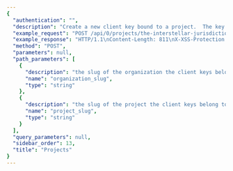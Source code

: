 ```yaml
---
{
  "authentication": "", 
  "description": "Create a new client key bound to a project.  The key's secret andpublic key are generated by the server.", 
  "example_request": "POST /api/0/projects/the-interstellar-jurisdiction/pump-station/keys/ HTTP/1.1\nHost: sentry.io\nAuthorization: Bearer {base64-encoded-key-here}\nContent-Type: application/json\n\n{\n  \"name\": \"Fabulous Key\"\n}", 
  "example_response": "HTTP/1.1\nContent-Length: 811\nX-XSS-Protection: 1; mode=block\nContent-Language: en\nX-Content-Type-Options: nosniff\nVary: Accept-Language, Cookie\nAllow: GET, POST, HEAD, OPTIONS\nX-Frame-Options: deny\nContent-Type: application/json\n\n{\n  \"dateCreated\": \"2018-09-10T20:36:48.349Z\", \n  \"dsn\": {\n    \"cdn\": \"https://sentry.io/js-sdk-loader/d49da1eb33654ee18a4fe0e8ebc73a75.min.js\", \n    \"csp\": \"https://sentry.io/api/2/csp-report/?sentry_key=d49da1eb33654ee18a4fe0e8ebc73a75\", \n    \"minidump\": \"https://sentry.io/api/2/minidump/?sentry_key=d49da1eb33654ee18a4fe0e8ebc73a75\", \n    \"public\": \"https://d49da1eb33654ee18a4fe0e8ebc73a75@sentry.io/2\", \n    \"secret\": \"https://d49da1eb33654ee18a4fe0e8ebc73a75:90fe9ff73b7144c6b98db08aeb53855a@sentry.io/2\", \n    \"security\": \"https://sentry.io/api/2/security/?sentry_key=d49da1eb33654ee18a4fe0e8ebc73a75\"\n  }, \n  \"id\": \"d49da1eb33654ee18a4fe0e8ebc73a75\", \n  \"isActive\": true, \n  \"label\": \"Fabulous Key\", \n  \"name\": \"Fabulous Key\", \n  \"projectId\": 2, \n  \"public\": \"d49da1eb33654ee18a4fe0e8ebc73a75\", \n  \"rateLimit\": null, \n  \"secret\": \"90fe9ff73b7144c6b98db08aeb53855a\"\n}", 
  "method": "POST", 
  "parameters": null, 
  "path_parameters": [
    {
      "description": "the slug of the organization the client keys belong to.", 
      "name": "organization_slug", 
      "type": "string"
    }, 
    {
      "description": "the slug of the project the client keys belong to.", 
      "name": "project_slug", 
      "type": "string"
    }
  ], 
  "query_parameters": null, 
  "sidebar_order": 13, 
  "title": "Projects"
}
---
```

